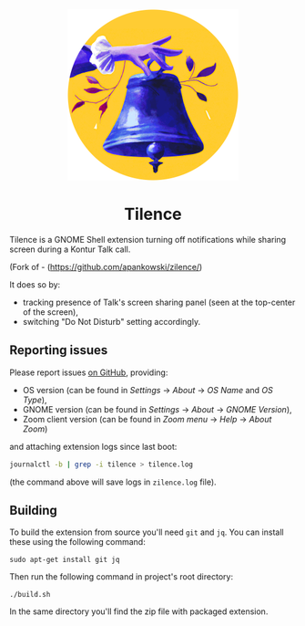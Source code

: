<div align="center">
<img src="./assets/logo.png" alt="Logo" style="width: 300px" />
<h1>Tilence</h1>
</div>

Tilence is a GNOME Shell extension turning off notifications while sharing screen during a Kontur Talk call.

(Fork of - (https://github.com/apankowski/zilence/)


It does so by:

* tracking presence of Talk's screen sharing panel (seen at the top-center of the screen),
* switching "Do Not Disturb" setting accordingly.

## Reporting issues

Please report issues [on GitHub](https://github.com/RedFraction/tilence/issues), providing:

* OS version (can be found in _Settings_ → _About_ → _OS Name_ and _OS Type_),
* GNOME version (can be found in _Settings_ → _About_ → _GNOME Version_),
* Zoom client version (can be found in _Zoom menu_ → _Help_ → _About Zoom_)

and attaching extension logs since last boot:

```bash
journalctl -b | grep -i tilence > tilence.log
```

(the command above will save logs in `zilence.log` file).

## Building

To build the extension from source you'll need `git` and `jq`. You can install these using the following command:

```shell
sudo apt-get install git jq
```

Then run the following command in project's root directory:

```shell
./build.sh
```

In the same directory you'll find the zip file with packaged extension.

